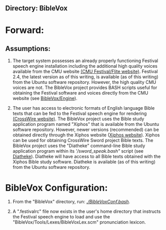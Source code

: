## Directory: BibleVox

# Forward:

## Assumptions:

1. The target system possesses an already properly functioning Festival speech engine installation including the additional high quality voices available from the CMU website [(CMU Festival/Flite website)](http://www.festvox.org/). Festival 2.4, the latest version as of this writing, is available (as of this writing) from the Ubuntu software repository. However, the high quality CMU voices are not. The BibleVox project provides BASH scripts useful for obtaining the Festival software and voices directly from the CMU website (see [BibleVox/Engine](./Engine/EngineDirDoc.md)).

2. The user has access to electronic formats of English language Bible texts that can be fed to the Festival speech engine for rendering [(CrossWire website)](https://www.crosswire.org/). The BibleVox project uses the Bible study application program named "Xiphos" that is available from the Ubuntu software repository. However, newer versions (recommended) can be obtained directly through the Xiphos website ([Xiphos website](http://xiphos.org/)). Xiphos can be used for obtaining CrossWire Sword project Bible texts. The BibleVox project uses the "Diatheke" command-line Bible study application program within its *'/sword_speak.bash"* script (see [Diatheke](https://crosswire.org/wiki/Frontends:Diatheke)). Diatheke will have access to all Bible texts obtained with the Xiphos Bible study software. Diatheke is available (as of this writing) from the Ubuntu software repository.

# BibleVox Configuration:

1. From the "BibleVox" directory, run: *[./BibleVoxConf.bash](./BibleVoxConf.bash)*.

2. A ".festivalrc" file now exists in the user's home directory that instructs the Festival speech engine to load and use the "BibleVox/Tools/Lexes/BibleVoxLex.scm" pronunciation lexicon.
